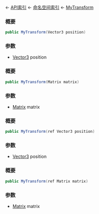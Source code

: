 ← [API索引](Api-Index) ← [命名空间索引](Namespace-Index) ← [MyTransform](VRageMath.MyTransform)

### 概要

```csharp
public MyTransform(Vector3 position)
```

### 参数

* [Vector3](VRageMath.Vector3) position
### 概要

```csharp
public MyTransform(Matrix matrix)
```

### 参数

* [Matrix](VRageMath.Matrix) matrix
### 概要

```csharp
public MyTransform(ref Vector3 position)
```

### 参数

* [Vector3](VRageMath.Vector3) position
### 概要

```csharp
public MyTransform(ref Matrix matrix)
```

### 参数

* [Matrix](VRageMath.Matrix) matrix

